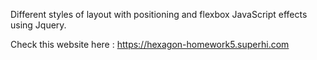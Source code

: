 Different styles of layout with positioning and flexbox JavaScript effects using Jquery.

Check this website here : 
https://hexagon-homework5.superhi.com

